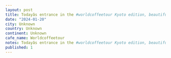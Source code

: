 ```yaml
---
layout: post
title: Todayâs entrance in the #worldcoffeetour Kyoto edition, beautiful cafe on a park.
date: "2024-01-20"
city: Unknown
country: Unknown
continent: Unknown
cafe_name: Worldcoffeetour
notes: Todayâs entrance in the #worldcoffeetour Kyoto edition, beautiful cafe on a park.
published: 1
---
```

